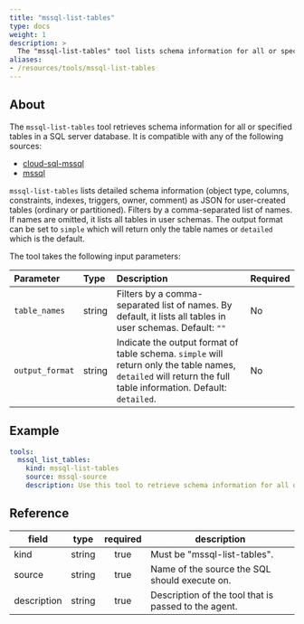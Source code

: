```yaml
---
title: "mssql-list-tables"
type: docs
weight: 1
description: >
  The "mssql-list-tables" tool lists schema information for all or specified tables in a SQL server database.
aliases:
- /resources/tools/mssql-list-tables
---
```


## About

The `mssql-list-tables` tool retrieves schema information for all or specified tables in a SQL server database. It is compatible with any of the following sources:

- [cloud-sql-mssql](../../sources/cloud-sql-mssql.md)
- [mssql](../../sources/mssql.md)

`mssql-list-tables` lists detailed schema information (object type, columns, constraints, indexes, triggers, owner, comment) as JSON for user-created tables (ordinary or partitioned). Filters by a comma-separated list of names. If names are omitted, it lists all tables in user schemas. The output format can be set to `simple` which will return only the table names or `detailed` which is the default.

The tool takes the following input parameters:

| Parameter  | Type   | Description                                                                              | Required |
| :--------- | :----- | :--------------------------------------------------------------------------------------- | :------- |
| `table_names`  | string | Filters by a comma-separated list of names. By default, it lists all tables in user schemas. Default: `""`                                                 | No      |
| `output_format` | string | Indicate the output format of table schema. `simple` will return only the table names, `detailed` will return the full table information. Default: `detailed`. | No       |

## Example

```yaml
tools:
  mssql_list_tables:
    kind: mssql-list-tables
    source: mssql-source
    description: Use this tool to retrieve schema information for all or specified tables. Output format can be simple (only table names) or detailed.
```

## Reference

| **field**   |                  **type**                  | **required** | **description**                                                                                  |
|-------------|:------------------------------------------:|:------------:|--------------------------------------------------------------------------------------------------|
| kind        |                   string                   |     true     | Must be "mssql-list-tables".                                                          |
| source      |                   string                   |     true     | Name of the source the SQL should execute on.                                                    |
| description |                   string                   |     true     | Description of the tool that is passed to the agent.                                             |

